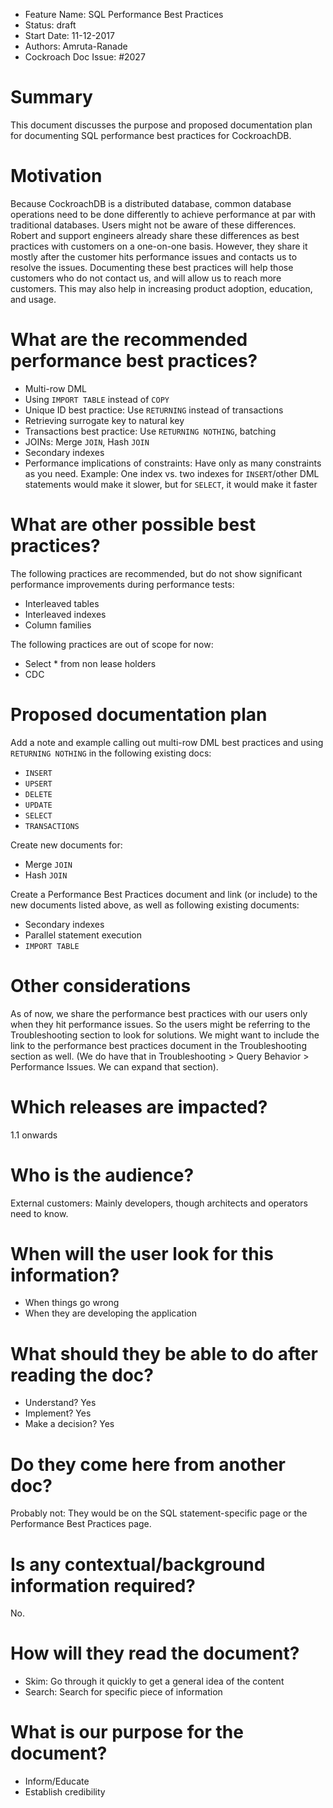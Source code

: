- Feature Name: SQL Performance Best Practices
- Status: draft
- Start Date: 11-12-2017
- Authors: Amruta-Ranade
- Cockroach Doc Issue: #2027

# Summary

This document discusses the purpose and proposed documentation plan for documenting SQL performance best practices for CockroachDB.

# Motivation

Because CockroachDB is a distributed database, common database operations need to be done differently to achieve performance at par with traditional databases. Users might not be aware of these differences. Robert and support engineers already share these differences as best practices with customers on a one-on-one basis. However, they share it mostly after the customer hits performance issues and contacts us to resolve the issues. Documenting these best practices will help those customers who do not contact us, and will allow us to reach more customers. This may also help in increasing product adoption, education, and usage.

# What are the recommended performance best practices?

- Multi-row DML
- Using `IMPORT TABLE` instead of `COPY`
- Unique ID best practice: Use `RETURNING` instead of transactions
- Retrieving surrogate key to natural key
- Transactions best practice: Use `RETURNING NOTHING`, batching 
- JOINs: Merge `JOIN`, Hash `JOIN`
- Secondary indexes
- Performance implications of constraints: Have only as many constraints as you need. Example: One index vs. two indexes for `INSERT`/other DML statements would make it slower, but for `SELECT`, it would make it faster

# What are other possible best practices?

The following practices are recommended, but do not show significant performance improvements during performance tests:

- Interleaved tables
- Interleaved indexes
- Column families

The following practices are out of scope for now:

- Select * from non lease holders
- CDC

# Proposed documentation plan

Add a note and example calling out multi-row DML best practices and using `RETURNING NOTHING` in the following existing docs:

- `INSERT`
- `UPSERT`
- `DELETE`
- `UPDATE`
- `SELECT`
- `TRANSACTIONS`

Create new documents for:

- Merge `JOIN`
- Hash `JOIN`

Create a Performance Best Practices document and link (or include) to the new documents listed above, as well as following existing documents:

- Secondary indexes
- Parallel statement execution
- `IMPORT TABLE`

# Other considerations

As of now, we share the performance best practices with our users only when they hit performance issues. So the users might be referring to the Troubleshooting section to look for solutions. We might want to include the link to the performance best practices document in the Troubleshooting section as well. (We do have that in Troubleshooting > Query Behavior > Performance Issues. We can expand that section).

# Which releases are impacted?

1.1 onwards

# Who is the audience?

External customers: Mainly developers, though architects and operators need to know.


# When will the user look for this information?

- When things go wrong
- When they are developing the application

# What should they be able to do after reading the doc?

- Understand? Yes
- Implement? Yes
- Make a decision? Yes

# Do they come here from another doc? 

Probably not: They would be on the SQL statement-specific page or the Performance Best Practices page.

# Is any contextual/background information required? 

No.

# How will they read the document?

- Skim: Go through it quickly to get a general idea of the content
- Search: Search for specific piece of information

# What is our purpose for the document?

- Inform/Educate
- Establish credibility